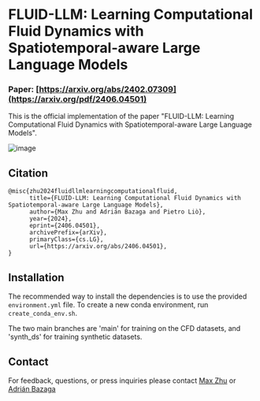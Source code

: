 # FLUID-LLM: Learning Computational Fluid Dynamics with Spatiotemporal-aware Large Language Models
### Paper: [https://arxiv.org/abs/2402.07309](https://arxiv.org/pdf/2406.04501)

This is the official implementation of the paper "FLUID-LLM: Learning Computational Fluid Dynamics with Spatiotemporal-aware Large Language Models".

![image](https://github.com/user-attachments/assets/815320cb-97bd-4d14-9b8d-3f81c2bf2a06)

## Citation

```
@misc{zhu2024fluidllmlearningcomputationalfluid,
      title={FLUID-LLM: Learning Computational Fluid Dynamics with Spatiotemporal-aware Large Language Models}, 
      author={Max Zhu and Adrián Bazaga and Pietro Liò},
      year={2024},
      eprint={2406.04501},
      archivePrefix={arXiv},
      primaryClass={cs.LG},
      url={https://arxiv.org/abs/2406.04501}, 
}
```

## Installation 

The recommended way to install the dependencies is to use the provided `environment.yml` file. To create a new conda environment, run `create_conda_env.sh`. 

The two main branches are 'main' for training on the CFD datasets, and 'synth_ds' for training synthetic datasets. 

## Contact

For feedback, questions, or press inquiries please contact [Max Zhu](mailto:mz406@cam.ac.uk) or [Adrián Bazaga](mailto:ar989@cam.ac.uk)